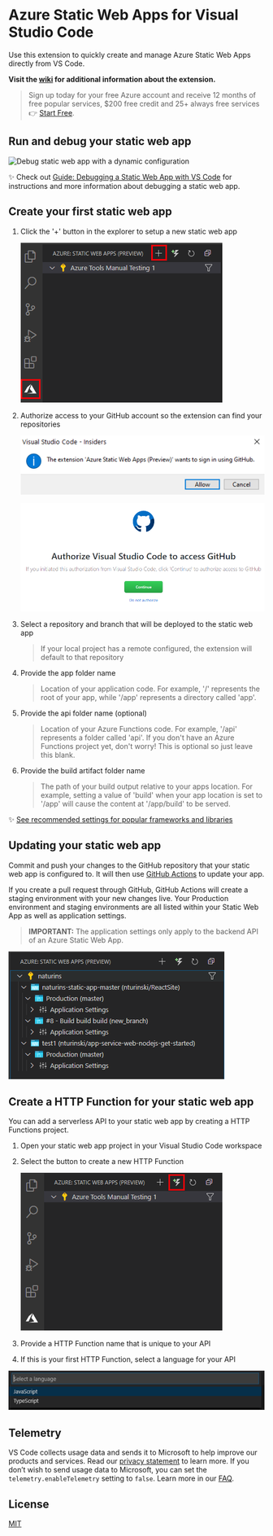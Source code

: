 # Azure Static Web Apps for Visual Studio Code



Use this extension to quickly create and manage Azure Static Web Apps directly from VS Code.

**Visit the [wiki](https://github.com/Microsoft/vscode-azurestaticwebapps/wiki) for additional information about the extension.**

> Sign up today for your free Azure account and receive 12 months of free popular services, $200 free credit and 25+ always free services 👉 [Start Free](https://azure.microsoft.com/free/open-source).

## Run and debug your static web app

![Debug static web app with a dynamic configuration](https://github.com/Microsoft/vscode-azurestaticwebapps/raw/main/resources/readme/debugging.gif)

✨ Check out [Guide: Debugging a Static Web App with VS Code](https://aka.ms/setupSwaCliCode) for instructions and more information about debugging a static web app.

## Create your first static web app

1. Click the '+' button in the explorer to setup a new static web app

    ![Create Static Web App](https://github.com/Microsoft/vscode-azurestaticwebapps/raw/main/resources/readme/create_static_web_app.png)
1. Authorize access to your GitHub account so the extension can find your repositories

    ![Authorize Access to through GitHub](https://github.com/Microsoft/vscode-azurestaticwebapps/raw/main/resources/readme/authorize_access_github.png)

    ![Authorize Access to through GitHub](https://github.com/Microsoft/vscode-azurestaticwebapps/raw/main/resources/readme/authorize_access_github_2.png)
1. Select a repository and branch that will be deployed to the static web app
    > If your local project has a remote configured, the extension will default to that repository
1. Provide the app folder name
    > Location of your application code. For example, '/' represents the root of your app, while '/app' represents a directory called 'app'.
1. Provide the api folder name (optional)
    > Location of your Azure Functions code. For example, '/api' represents a folder called 'api'. If you don't have an Azure Functions project yet, don't worry!  This is optional so just leave this blank.
1. Provide the build artifact folder name
    > The path of your build output relative to your apps location. For example, setting a value of 'build' when your app location is set to '/app' will cause the content at '/app/build' to be served.

✨ [See recommended settings for popular frameworks and libraries](https://aka.ms/AAdb4fs)

## Updating your static web app

Commit and push your changes to the GitHub repository that your static web app is configured to.  It will then use [GitHub Actions](https://github.com/features/actions) to update your app.

If you create a pull request through GitHub, GitHub Actions will create a staging environment with your new changes live.  Your Production environment and staging environments are all listed within your Static Web App as well as application settings.

> **IMPORTANT:** The application settings only apply to the backend API of an Azure Static Web App.

![Static Web App Environments](https://github.com/Microsoft/vscode-azurestaticwebapps/raw/main/resources/readme/static_web_app_environments.png)

## Create a HTTP Function for your static web app

You can add a serverless API to your static web app by creating a HTTP Functions project.

1. Open your static web app project in your Visual Studio Code workspace
1. Select the button to create a new HTTP Function

    ![Create HTTP Function](https://github.com/Microsoft/vscode-azurestaticwebapps/raw/main/resources/readme/create_http_function.png)

1. Provide a HTTP Function name that is unique to your API
1. If this is your first HTTP Function, select a language for your API

![Select Language](https://github.com/Microsoft/vscode-azurestaticwebapps/raw/main/resources/readme/select_language.png)



## Telemetry

VS Code collects usage data and sends it to Microsoft to help improve our products and services. Read our [privacy statement](https://go.microsoft.com/fwlink/?LinkID=528096&clcid=0x409) to learn more. If you don’t wish to send usage data to Microsoft, you can set the `telemetry.enableTelemetry` setting to `false`. Learn more in our [FAQ](https://code.visualstudio.com/docs/supporting/faq#_how-to-disable-telemetry-reporting).

## License

[MIT](https://github.com/Microsoft/vscode-azurestaticwebapps/blob/main/LICENSE.md)
